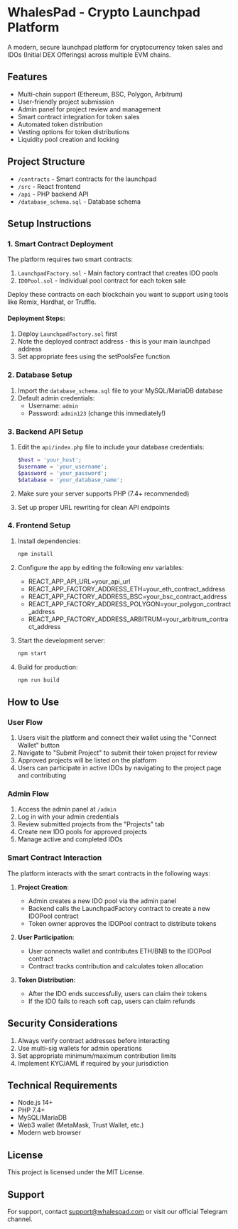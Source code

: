# WhalesPad - Crypto Launchpad Platform

A modern, secure launchpad platform for cryptocurrency token sales and IDOs (Initial DEX Offerings) across multiple EVM chains.

## Features

- Multi-chain support (Ethereum, BSC, Polygon, Arbitrum)
- User-friendly project submission
- Admin panel for project review and management
- Smart contract integration for token sales
- Automated token distribution
- Vesting options for token distributions
- Liquidity pool creation and locking

## Project Structure

- `/contracts` - Smart contracts for the launchpad
- `/src` - React frontend
- `/api` - PHP backend API
- `/database_schema.sql` - Database schema

## Setup Instructions

### 1. Smart Contract Deployment

The platform requires two smart contracts:

1. `LaunchpadFactory.sol` - Main factory contract that creates IDO pools
2. `IDOPool.sol` - Individual pool contract for each token sale

Deploy these contracts on each blockchain you want to support using tools like Remix, Hardhat, or Truffle.

#### Deployment Steps:

1. Deploy `LaunchpadFactory.sol` first
2. Note the deployed contract address - this is your main launchpad address
3. Set appropriate fees using the setPoolsFee function

### 2. Database Setup

1. Import the `database_schema.sql` file to your MySQL/MariaDB database
2. Default admin credentials:
   - Username: `admin`
   - Password: `admin123` (change this immediately!)

### 3. Backend API Setup

1. Edit the `api/index.php` file to include your database credentials:
   ```php
   $host = 'your_host';
   $username = 'your_username';
   $password = 'your_password';
   $database = 'your_database_name';
   ```

2. Make sure your server supports PHP (7.4+ recommended)
3. Set up proper URL rewriting for clean API endpoints

### 4. Frontend Setup

1. Install dependencies:
   ```bash
   npm install
   ```

2. Configure the app by editing the following env variables:
   - REACT_APP_API_URL=your_api_url
   - REACT_APP_FACTORY_ADDRESS_ETH=your_eth_contract_address
   - REACT_APP_FACTORY_ADDRESS_BSC=your_bsc_contract_address
   - REACT_APP_FACTORY_ADDRESS_POLYGON=your_polygon_contract_address
   - REACT_APP_FACTORY_ADDRESS_ARBITRUM=your_arbitrum_contract_address

3. Start the development server:
   ```bash
   npm start
   ```

4. Build for production:
   ```bash
   npm run build
   ```

## How to Use

### User Flow

1. Users visit the platform and connect their wallet using the "Connect Wallet" button
2. Navigate to "Submit Project" to submit their token project for review
3. Approved projects will be listed on the platform
4. Users can participate in active IDOs by navigating to the project page and contributing

### Admin Flow

1. Access the admin panel at `/admin`
2. Log in with your admin credentials
3. Review submitted projects from the "Projects" tab
4. Create new IDO pools for approved projects
5. Manage active and completed IDOs

### Smart Contract Interaction

The platform interacts with the smart contracts in the following ways:

1. **Project Creation**:
   - Admin creates a new IDO pool via the admin panel
   - Backend calls the LaunchpadFactory contract to create a new IDOPool contract
   - Token owner approves the IDOPool contract to distribute tokens

2. **User Participation**:
   - User connects wallet and contributes ETH/BNB to the IDOPool contract
   - Contract tracks contribution and calculates token allocation

3. **Token Distribution**:
   - After the IDO ends successfully, users can claim their tokens
   - If the IDO fails to reach soft cap, users can claim refunds

## Security Considerations

1. Always verify contract addresses before interacting
2. Use multi-sig wallets for admin operations
3. Set appropriate minimum/maximum contribution limits
4. Implement KYC/AML if required by your jurisdiction

## Technical Requirements

- Node.js 14+
- PHP 7.4+
- MySQL/MariaDB
- Web3 wallet (MetaMask, Trust Wallet, etc.)
- Modern web browser

## License

This project is licensed under the MIT License.

## Support

For support, contact support@whalespad.com or visit our official Telegram channel.
